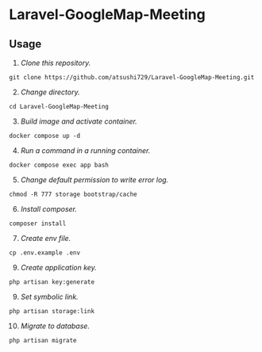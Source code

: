 # Laravel-GoogleMap-Meeting

## Usage
1. *Clone this repository.*
```angular2html
git clone https://github.com/atsushi729/Laravel-GoogleMap-Meeting.git
```
2. *Change directory.*
```angular2html
cd Laravel-GoogleMap-Meeting
```
3. *Build image and activate container.*
```angular2html
docker compose up -d
```
4. *Run a command in a running container.*
```angular2html
docker compose exec app bash
```
5. *Change default permission to write error log.*
```angular2html
chmod -R 777 storage bootstrap/cache
```
6. *Install composer.*
```
composer install
```
7. *Create env file.*
```angular2html
cp .env.example .env
```
9. *Create application key.*
```angular2html
php artisan key:generate
```
9. *Set symbolic link.*
```angular2html
php artisan storage:link
```
10. *Migrate to database.*
```angular2html
php artisan migrate
```